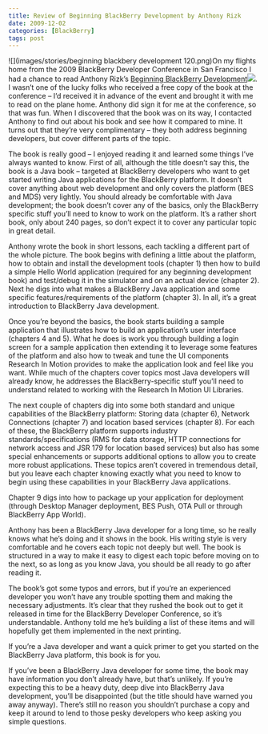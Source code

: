 ```yaml
---
title: Review of Beginning BlackBerry Development by Anthony Rizk
date: 2009-12-02
categories: [BlackBerry]
tags: post
---
```


![](images/stories/beginning blackbery development 120.png)On my flights home from the 2009 BlackBerry Developer Conference in San Francisco I had a chance to read Anthony Rizk’s [Beginning BlackBerry Development](http://www.amazon.com/gp/product/1430272252?ie=UTF8&tag=mcnsof-20&linkCode=as2&camp=1789&creative=390957&creativeASIN=1430272252)![](http://www.assoc-amazon.com/e/ir?t=mcnsof-20&l=as2&o=1&a=1430272252). I wasn’t one of the lucky folks who received a free copy of the book at the conference – I’d received it in advance of the event and brought it with me to read on the plane home. Anthony did sign it for me at the conference, so that was fun. When I discovered that the book was on its way, I contacted Anthony to find out about his book and see how it compared to mine. It turns out that they’re very complimentary – they both address beginning developers, but cover different parts of the topic.

The book is really good – I enjoyed reading it and learned some things I’ve always wanted to know. First of all, although the title doesn’t say this, the book is a Java book – targeted at BlackBerry developers who want to get started writing Java applications for the BlackBerry platform. It doesn’t cover anything about web development and only covers the platform (BES and MDS) very lightly. You should already be comfortable with Java development; the book doesn’t cover any of the basics, only the BlackBerry specific stuff you’ll need to know to work on the platform. It’s a rather short book, only about 240 pages, so don’t expect it to cover any particular topic in great detail.

Anthony wrote the book in short lessons, each tackling a different part of the whole picture. The book begins with defining a little about the platform, how to obtain and install the development tools (chapter 1) then how to build a simple Hello World application (required for any beginning development book) and test/debug it in the simulator and on an actual device (chapter 2). Next he digs into what makes a BlackBerry Java application and some specific features/requirements of the platform (chapter 3). In all, it’s a great introduction to BlackBerry Java development.

Once you’re beyond the basics, the book starts building a sample application that illustrates how to build an application’s user interface (chapters 4 and 5). What he does is work you through building a login screen for a sample application then extending it to leverage some features of the platform and also how to tweak and tune the UI components Research In Motion provides to make the application look and feel like you want. While much of the chapters cover topics most Java developers will already know, he addresses the BlackBerry-specific stuff you’ll need to understand related to working with the Research In Motion UI Libraries.

The next couple of chapters dig into some both standard and unique capabilities of the BlackBerry platform: Storing data (chapter 6), Network Connections (chapter 7) and location based services (chapter 8). For each of these, the BlackBerry platform supports industry standards/specifications (RMS for data storage, HTTP connections for network access and JSR 179 for location based services) but also has some special enhancements or supports additional options to allow you to create more robust applications. These topics aren’t covered in tremendous detail, but you leave each chapter knowing exactly what you need to know to begin using these capabilities in your BlackBerry Java applications.

Chapter 9 digs into how to package up your application for deployment (through Desktop Manager deployment, BES Push, OTA Pull or through BlackBerry App World).

Anthony has been a BlackBerry Java developer for a long time, so he really knows what he’s doing and it shows in the book. His writing style is very comfortable and he covers each topic not deeply but well. The book is structured in a way to make it easy to digest each topic before moving on to the next, so as long as you know Java, you should be all ready to go after reading it.

The book’s got some typos and errors, but if you’re an experienced developer you won’t have any trouble spotting them and making the necessary adjustments. It’s clear that they rushed the book out to get it released in time for the BlackBerry Developer Conference, so it’s understandable. Anthony told me he’s building a list of these items and will hopefully get them implemented in the next printing.

If you’re a Java developer and want a quick primer to get you started on the BlackBerry Java platform, this book is for you.

If you’ve been a BlackBerry Java developer for some time, the book may have information you don’t already have, but that’s unlikely. If you’re expecting this to be a heavy duty, deep dive into BlackBerry Java development, you’ll be disappointed (but the title should have warned you away anyway). There’s still no reason you shouldn’t purchase a copy and keep it around to lend to those pesky developers who keep asking you simple questions.